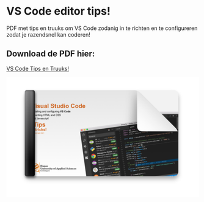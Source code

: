 # VS Code editor tips!

PDF met tips en truuks om VS Code zodanig in te richten en te configureren zodat je razendsnel kan coderen!

## Download de PDF hier:

[VS Code Tips en Truuks!](https://github.com/davidvandenbor/VS-Code-Quick-Tips-and-Tricks-PDF/blob/64e737e2490a3140c83a72efad65b90e13939c4f/PDF%20versions/VSCode%20HTML%20en%20CSS%20editor%20tips%20NL.pdf)

<img src="thumbnail.png" alt="overview" style="max-width:100%;">
